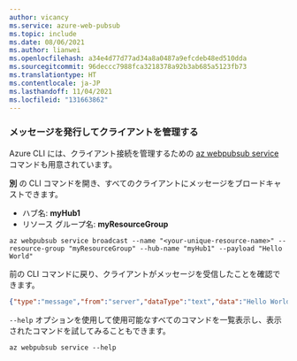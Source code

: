 ```yaml
---
author: vicancy
ms.service: azure-web-pubsub
ms.topic: include
ms.date: 08/06/2021
ms.author: lianwei
ms.openlocfilehash: a34e4d77d77ad34a8a0487a9efcdeb48ed510dda
ms.sourcegitcommit: 96deccc7988fca3218378a92b3ab685a5123fb73
ms.translationtype: HT
ms.contentlocale: ja-JP
ms.lasthandoff: 11/04/2021
ms.locfileid: "131663862"
---
```

### <a name="publish-messages-and-manage-the-clients"></a>メッセージを発行してクライアントを管理する

Azure CLI には、クライアント接続を管理するための [az webpubsub service](/cli/azure/webpubsub/service) コマンドも用意されています。

**別** の CLI コマンドを開き、すべてのクライアントにメッセージをブロードキャストできます。

- ハブ名: **myHub1**
- リソース グループ名: **myResourceGroup**

```azurecli-interactive
az webpubsub service broadcast --name "<your-unique-resource-name>" --resource-group "myResourceGroup" --hub-name "myHub1" --payload "Hello World"
```

前の CLI コマンドに戻り、クライアントがメッセージを受信したことを確認できます。
```JSON
{"type":"message","from":"server","dataType":"text","data":"Hello World"}
```

`--help` オプションを使用して使用可能なすべてのコマンドを一覧表示し、表示されたコマンドを試してみることもできます。

```azurecli-interactive
az webpubsub service --help
```
